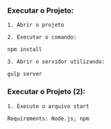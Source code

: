 ### Executar o Projeto: 

   ```
   1. Abrir o projeto

   2. Executar o comando:

   npm install

   3. Abrir o servidor utilizando:
   
   gulp server

   ```

### Executar o Projeto (2):

   ```
   1. Execute o arquivo start

   Requirements: Node.js; npm
   ```
